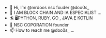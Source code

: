 - 👋 Hi, I’m @mrdoos nsc fouder @doo0s_
- 👀 I AM BLOCK CHAIN AND IA ESPECIALIST ...
- 🏄 🖥️PYTHON, RUBY, GO , JAVA E KOTLIN 
- 🌴  NSC COPORATION founder 
- 📫 How to reach me @doo0s_ ...

